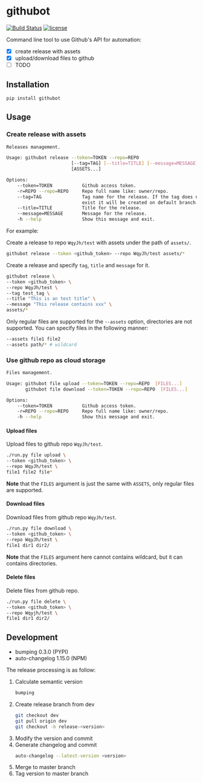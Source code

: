 # githubot

[![Build Status](https://travis-ci.org/WqyJh/githubot.svg?branch=master)](https://travis-ci.org/WqyJh/githubot)
[![license](https://img.shields.io/badge/LICENCE-MIT-brightgreen.svg)](https://raw.githubusercontent.com/WqyJh/githubot/master/LICENSE)


Command line tool to use Github's API for automation:

- [x] create release with assets
- [x] upload/download files to github
- [ ] TODO

## Installation

```bash
pip install githubot
```

## Usage

### Create release with assets

```bash
Releases management.

Usage: githubot release --token=TOKEN --repo=REPO
                        [--tag=TAG] [--title=TITLE] [--message=MESSAGE]
                        [ASSETS...]

Options:
    --token=TOKEN           Github access token.
    -r=REPO --repo=REPO     Repo full name like: owner/repo.
    --tag=TAG               Tag name for the release. If the tag does not
                            exist it will be created on default branch.
    --title=TITLE           Title for the release.
    --message=MESSAGE       Message for the release.
    -h --help               Show this message and exit.
```

For example:

Create a release to repo `WqyJh/test` with assets under the path of `assets/`.

```bash
githubot release --token <github_token> --repo WqyJh/test assets/*
```

Create a release and specify `tag`, `title` and `message` for it.

```bash
githubot release \
--token <github_token> \
--repo WqyJh/test \
--tag test_tag \
--title "This is an test title" \
--message "This release contains xxx" \
assets/*
```

Only regular files are supported for the `--assets` option, directories are not supported.
You can specify files in the following manner:

```bash
--assets file1 file2
--assets path/* # wildcard
```

### Use github repo as cloud storage

```bash
Files management.

Usage: githubot file upload --token=TOKEN --repo=REPO  [FILES...]
       githubot file download --token=TOKEN --repo=REPO  [FILES...]

Options:
    --token=TOKEN           Github access token.
    -r=REPO --repo=REPO     Repo full name like: owner/repo.
    -h --help               Show this message and exit.
```

#### Upload files

Upload files to github repo `WqyJh/test`.

```bash
./run.py file upload \
--token <github_token> \
--repo WqyJh/test \
file1 file2 file*
```

**Note** that the `FILES` argument is just the same with `ASSETS`, only regular files are supported.


#### Download files

Download files from github repo `WqyJh/test`.

```bash
./run.py file download \
--token <github_token> \
--repo WqyJh/test \
file1 dir1 dir2/
```

**Note** that the `FILES` argument here cannot contains wildcard, but it can contains directories.


#### Delete files

Delete files from github repo.

```bash
./run.py file delete \
--token <github_token> \
--repo Wqyjh/test \
file1 dir1 dir2/
```


## Development

- bumping 0.3.0 (PYPI)
- auto-changelog 1.15.0 (NPM)

The release processing is as follow:

1. Calculate semantic version
    ```bash
    bumping
    ```
2. Create release branch from dev
    ```bash
    git checkout dev
    git pull origin dev
    git checkout -b release-<version>
    ```
3. Modify the version and commit
4. Generate changelog and commit
    ```bash
    auto-changelog --latest-version <version>
    ```
5. Merge to master branch
6. Tag version to master branch

